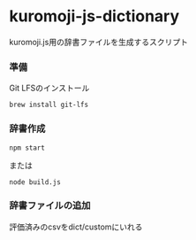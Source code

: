 # kuromoji-js-dictionary

kuromoji.js用の辞書ファイルを生成するスクリプト

### 準備


Git LFSのインストール

```
brew install git-lfs
```

### 辞書作成

```
npm start
```

または

```
node build.js
```

### 辞書ファイルの追加

評価済みのcsvをdict/customにいれる
